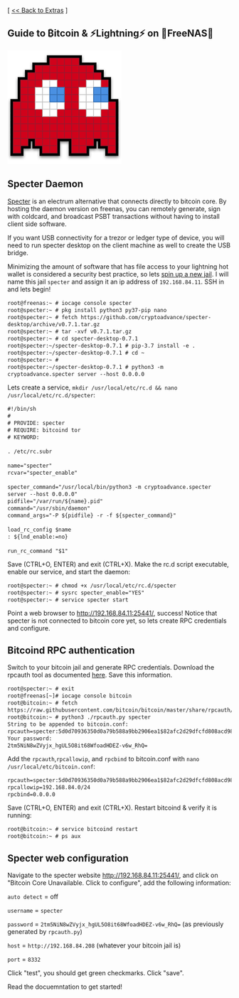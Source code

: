 [ [<< Back to Extras](https://github.com/seth586/guides/blob/master/FreeNAS/bitcoin/extras.md) ]

## Guide to ₿itcoin & ⚡Lightning️⚡ on 🦈FreeNAS🦈


![Specter](img/spectersmall.png) 
## Specter Daemon
[Specter](https://github.com/cryptoadvance/specter-desktop) is an electrum alternative that connects directly to bitcoin core. By hosting the daemon version on freenas, you can remotely generate, sign with coldcard, and broadcast PSBT transactions without having to install client side software. 

If you want USB connectivity for a trezor or ledger type of device, you will need to run specter desktop on the client machine as well to create the USB bridge.

Minimizing the amount of software that has file access to your lightning hot wallet is considered a security best practice, so lets [spin up a new jail](https://github.com/seth586/guides/blob/master/FreeNAS/bitcoin/freenas_1_jail_creation.md). I will name this jail `specter` and assign it an ip address of `192.168.84.11`. SSH in and lets begin!

```
root@freenas:~ # iocage console specter
root@specter:~ # pkg install python3 py37-pip nano
root@specter:~ # fetch https://github.com/cryptoadvance/specter-desktop/archive/v0.7.1.tar.gz
root@specter:~ # tar -xvf v0.7.1.tar.gz
root@specter:~ # cd specter-desktop-0.7.1
root@specter:~/specter-desktop-0.7.1 # pip-3.7 install -e .
root@specter:~/specter-desktop-0.7.1 # cd ~
root@specter:~ #
root@specter:~/specter-desktop-0.7.1 # python3 -m cryptoadvance.specter server --host 0.0.0.0
```

Lets create a service, `mkdir /usr/local/etc/rc.d && nano /usr/local/etc/rc.d/specter`:
```
#!/bin/sh
#
# PROVIDE: specter
# REQUIRE: bitcoind tor
# KEYWORD:

. /etc/rc.subr

name="specter"
rcvar="specter_enable"

specter_command="/usr/local/bin/python3 -m cryptoadvance.specter server --host 0.0.0.0"
pidfile="/var/run/${name}.pid"
command="/usr/sbin/daemon"
command_args="-P ${pidfile} -r -f ${specter_command}"

load_rc_config $name
: ${lnd_enable:=no}

run_rc_command "$1"
```
Save (CTRL+O, ENTER) and exit (CTRL+X). Make the rc.d script executable, enable our service, and start the daemon: 

```
root@specter:~ # chmod +x /usr/local/etc/rc.d/specter
root@specter:~ # sysrc specter_enable="YES"
root@specter:~ # service specter start
```

Point a web browser to http://192.168.84.11:25441/, success! Notice that specter is not connected to bitcoin core yet, so lets create RPC credentials and configure.

## Bitcoind RPC authentication
Switch to your bitcoin jail and generate RPC credentials. Download the rpcauth tool as documented [here](https://github.com/bitcoin/bitcoin/tree/master/share/rpcauth). Save this information.
```
root@specter:~ # exit
root@freenas[~]# iocage console bitcoin
root@bitcoin:~ # fetch https://raw.githubusercontent.com/bitcoin/bitcoin/master/share/rpcauth/rpcauth.py
root@bitcoin:~ # python3 ./rpcauth.py specter
String to be appended to bitcoin.conf:
rpcauth=specter:5d0d70936350d0a79b588a9bb2906ea1$82afc2d29dfcfd808acd98f855cf47989564d8f1cd55b515f23fb10ace0dd75a
Your password:
2tm5NiN8wZVyjx_hgUL5O8it68WfoadHDEZ-v6w_RhQ=
```

Add the `rpcauth`,`rpcallowip`, and `rpcbind` to bitcoin.conf with `nano /usr/local/etc/bitcoin.conf`:
```
rpcauth=specter:5d0d70936350d0a79b588a9bb2906ea1$82afc2d29dfcfd808acd98f855cf47989564d8f1cd55b515f23fb10ace0dd75a
rpcallowip=192.168.84.0/24
rpcbind=0.0.0.0
```
Save (CTRL+O, ENTER) and exit (CTRL+X). Restart bitcoind & verify it is running:
```
root@bitcoin:~ # service bitcoind restart
root@bitcoin:~ # ps aux
```

## Specter web configuration
Navigate to the specter website http://192.168.84.11:25441/, and click on "Bitcoin Core Unavailable. Click to configure", add the following information:

`auto detect` = off

`username` = `specter`

`password` = `2tm5NiN8wZVyjx_hgUL5O8it68WfoadHDEZ-v6w_RhQ=` (as previously generated by `rpcauth.py`)

`host` = `http://192.168.84.208` (whatever your bitcoin jail is)

`port` = `8332`

Click "test", you should get green checkmarks. Click "save".

Read the docuemntation to get started! 

